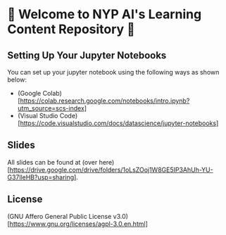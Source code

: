 # 🧰 Welcome to NYP AI's Learning Content Repository 🧰

## Setting Up Your Jupyter Notebooks

You can set up your jupyter notebook using the following ways as shown below:

- (Google Colab)[https://colab.research.google.com/notebooks/intro.ipynb?utm_source=scs-index]
- (Visual Studio Code)[https://code.visualstudio.com/docs/datascience/jupyter-notebooks]

## Slides 
All slides can be found at (over here)[https://drive.google.com/drive/folders/1oLsZOoj1W8GE5IP3AhUh-YU-G37lleHB?usp=sharing]. 

## License
(GNU Affero General Public License v3.0)[https://www.gnu.org/licenses/agpl-3.0.en.html]